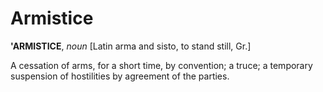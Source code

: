 # Armistice

**'ARMISTICE**, _noun_ \[Latin arma and sisto, to stand still, Gr.\]

A cessation of arms, for a short time, by convention; a truce; a temporary suspension of hostilities by agreement of the parties.